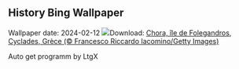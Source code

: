 ## History Bing Wallpaper
Wallpaper date: 2024-02-12
![](https://www.bing.com/th?id=OHR.FolegandrosGreece_FR-CA7633816931_UHD.jpg&w=1000)Download: [Chora, île de Folegandros, Cyclades, Grèce (© Francesco Riccardo Iacomino/Getty Images)](https://www.bing.com/th?id=OHR.FolegandrosGreece_FR-CA7633816931_UHD.jpg)

Auto get programm by LtgX
